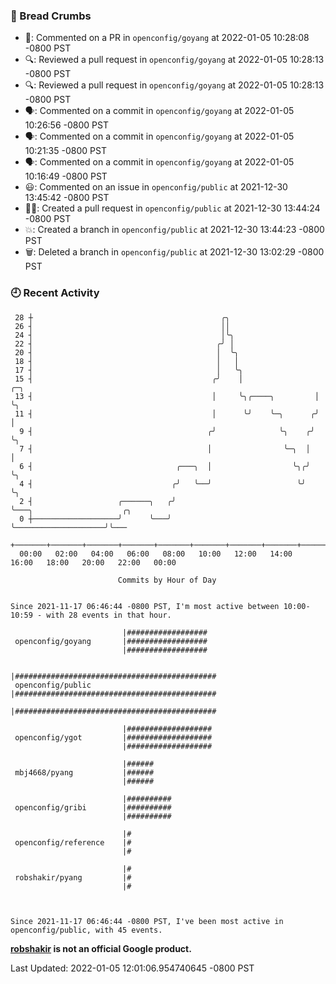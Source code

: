 ### 🍞 Bread Crumbs

 * 💬: Commented on a PR in  `openconfig/goyang` at 2022-01-05 10:28:08 -0800 PST
 * 🔍: Reviewed a pull request in  `openconfig/goyang` at 2022-01-05 10:28:13 -0800 PST
 * 🔍: Reviewed a pull request in  `openconfig/goyang` at 2022-01-05 10:28:13 -0800 PST
 * 🗣: Commented on a commit in `openconfig/goyang` at 2022-01-05 10:26:56 -0800 PST
 * 🗣: Commented on a commit in `openconfig/goyang` at 2022-01-05 10:21:35 -0800 PST
 * 🗣: Commented on a commit in `openconfig/goyang` at 2022-01-05 10:16:49 -0800 PST
 * 😃: Commented on an issue in `openconfig/public` at 2021-12-30 13:45:42 -0800 PST
 * ✍🏼: Created a pull request in `openconfig/public` at 2021-12-30 13:44:24 -0800 PST
 * 💥: Created a branch in `openconfig/public` at 2021-12-30 13:44:23 -0800 PST
 * 🗑: Deleted a branch in `openconfig/public` at 2021-12-30 13:02:29 -0800 PST

### 🕘 Recent Activity
```
 28 ┼                                          ╭╮
 26 ┤                                          ││
 24 ┤                                          │╰╮
 22 ┤                                         ╭╯ │
 20 ┤                                         │  ╰╮
 18 ┤                                         │   │
 17 ┤                                         │   ╰╮
 15 ┤                                        ╭╯    │                ╭─╮
 13 ┤                                        │     ╰╮╭────╮         │ ╰╮
 11 ┤                                        │      ╰╯    ╰─╮      ╭╯  │
  9 ┤                                       ╭╯              ╰╮    ╭╯   ╰╮
  7 ┤                                       │                ╰─╮  │     │
  6 ┤                                ╭───╮  │                  ╰╮╭╯     ╰╮
  4 ┤                               ╭╯   ╰──╯                   ╰╯       ╰╮
  2 ┤                   ╭──────╮   ╭╯                                     ╰───╮                    ╭╮
  0 ┼───────────────────╯      ╰───╯                                          ╰────────────────────╯╰───
    +───────+───────+───────+───────+───────+───────+───────+───────+───────+───────+───────+───────+────
  00:00   02:00   04:00   06:00   08:00   10:00   12:00   14:00   16:00   18:00   20:00   22:00   00:00   

						Commits by Hour of Day


Since 2021-11-17 06:46:44 -0800 PST, I'm most active between 10:00-10:59 - with 28 events in that hour.

```



```
                         |##################
 openconfig/goyang       |##################
                         |##################

                         |#############################################
 openconfig/public       |#############################################
                         |#############################################

                         |###################
 openconfig/ygot         |###################
                         |###################

                         |######
 mbj4668/pyang           |######
                         |######

                         |##########
 openconfig/gribi        |##########
                         |##########

                         |#
 openconfig/reference    |#
                         |#

                         |#
 robshakir/pyang         |#
                         |#



Since 2021-11-17 06:46:44 -0800 PST, I've been most active in openconfig/public, with 45 events.

```
**[robshakir](mailto:robjs@google.com) is not an official Google product.**  


Last Updated: 2022-01-05 12:01:06.954740645 -0800 PST
